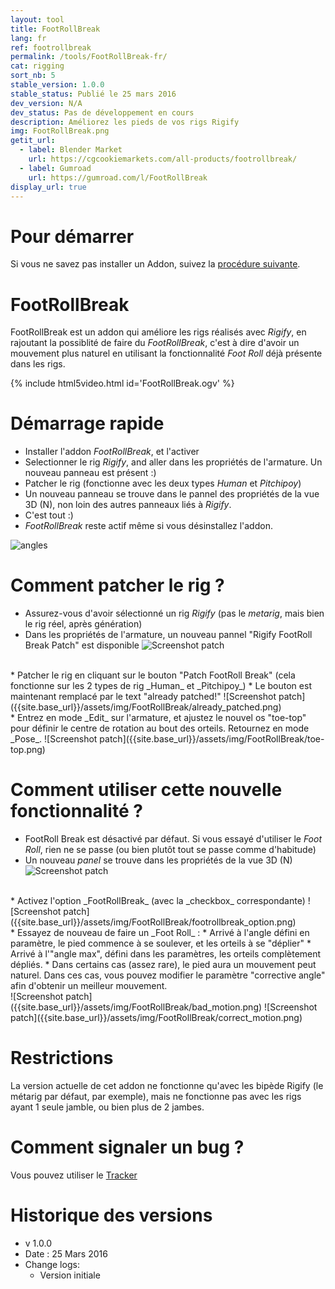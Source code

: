 ```yaml
---
layout: tool
title: FootRollBreak
lang: fr
ref: footrollbreak
permalink: /tools/FootRollBreak-fr/
cat: rigging
sort_nb: 5
stable_version: 1.0.0
stable_status: Publié le 25 mars 2016
dev_version: N/A
dev_status: Pas de développement en cours
description: Améliorez les pieds de vos rigs Rigify
img: FootRollBreak.png
getit_url:
  - label: Blender Market
    url: https://cgcookiemarkets.com/all-products/footrollbreak/
  - label: Gumroad
    url: https://gumroad.com/l/FootRollBreak
display_url: true
---
```


# Pour démarrer
Si vous ne savez pas installer un Addon, suivez la [procédure suivante][1].  

# FootRollBreak
FootRollBreak est un addon qui améliore les rigs réalisés avec _Rigify_, en rajoutant la possiblité de faire du _FootRollBreak_, c'est à dire d'avoir un mouvement plus naturel en utilisant la fonctionnalité _Foot Roll_ déjà présente dans les rigs.

{% include html5video.html id='FootRollBreak.ogv' %}  

# Démarrage rapide

*  Installer l'addon _FootRollBreak_, et l'activer
*  Selectionner le rig _Rigify_, and aller dans les propriétés de l'armature. Un nouveau panneau est présent :)
*  Patcher le rig (fonctionne avec les deux types _Human_ et _Pitchipoy_)
*  Un nouveau panneau se trouve dans le pannel des propriétés de la vue 3D (N), non loin des autres panneaux liés à _Rigify_.
*  C'est tout :)
*  _FootRollBreak_ reste actif même si vous désinstallez l'addon.

![angles]({{site.base_url}}/assets/img/FootRollBreak/angles.png)

# Comment patcher le rig ?

*  Assurez-vous d'avoir sélectionné un rig _Rigify_ (pas le _metarig_, mais bien le rig réel, après génération)
*  Dans les propriétés de l'armature, un nouveau pannel "Rigify FootRoll Break Patch" est disponible
![Screenshot patch]({{site.base_url}}/assets/img/FootRollBreak/addon_panel.png)  
<br/>
*  Patcher le rig en cliquant sur le bouton "Patch FootRoll Break" (cela fonctionne sur les 2 types de rig _Human_ et _Pitchipoy_)
*  Le bouton est maintenant remplacé par le text "already patched!"
![Screenshot patch]({{site.base_url}}/assets/img/FootRollBreak/already_patched.png)  
<br/>
* Entrez en mode _Edit_ sur l'armature, et ajustez le nouvel os "toe-top" pour définir le centre de rotation au bout des orteils. Retournez en mode _Pose_.  
![Screenshot patch]({{site.base_url}}/assets/img/FootRollBreak/toe-top.png)  
<br/>

# Comment utiliser cette nouvelle fonctionnalité ?

*  FootRoll Break est désactivé par défaut. Si vous essayé d'utiliser le _Foot Roll_, rien ne se passe (ou bien plutôt tout se passe comme d'habitude)
*  Un nouveau _panel_ se trouve dans les propriétés de la vue 3D (N)  
![Screenshot patch]({{site.base_url}}/assets/img/FootRollBreak/ui_panel.png)  
<br/>
*  Activez l'option _FootRollBreak_ (avec la _checkbox_ correspondante)  
![Screenshot patch]({{site.base_url}}/assets/img/FootRollBreak/footrollbreak_option.png)  
<br/>
*  Essayez de nouveau de faire un _Foot Roll_ :
  *  Arrivé à l'angle défini en paramètre, le pied commence à se soulever, et les orteils à se "déplier"
  *  Arrivé à l'"angle max", défini dans les paramètres, les orteils complètement dépliés.
  *  Dans certains cas (assez rare), le pied aura un mouvement peut naturel. Dans ces cas, vous pouvez modifier le paramètre "corrective angle" afin d'obtenir un meilleur mouvement.
  <br/>
  ![Screenshot patch]({{site.base_url}}/assets/img/FootRollBreak/bad_motion.png)
  ![Screenshot patch]({{site.base_url}}/assets/img/FootRollBreak/correct_motion.png)

# Restrictions

  La version actuelle de cet addon ne fonctionne qu'avec les bipède Rigify (le métarig par défaut, par exemple), mais ne fonctionne pas avec les rigs ayant 1 seule jamble, ou bien plus de 2 jambes.

# Comment signaler un bug ?
  Vous pouvez utiliser le  [Tracker][2]

# Historique des versions
*  v 1.0.0
  *  Date : 25 Mars 2016
  * Change logs:
    * Version initiale

[1]: {{site.base_url}}/AddonInstallation-fr/
[2]: https://github.com/julienduroure/FootRollBreak/issues/

